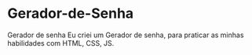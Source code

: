 # Gerador-de-Senha
Gerador de senha
Eu criei um Gerador de senha, para praticar as minhas habilidades com HTML, CSS, JS. 
